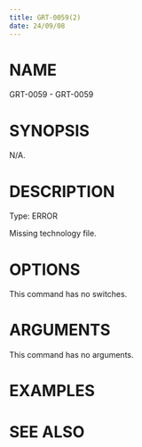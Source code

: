 ```yaml
---
title: GRT-0059(2)
date: 24/09/08
---
```


# NAME

GRT-0059 - GRT-0059

# SYNOPSIS

N/A.

# DESCRIPTION

Type: ERROR

Missing technology file.

# OPTIONS

This command has no switches.

# ARGUMENTS

This command has no arguments.

# EXAMPLES

# SEE ALSO
